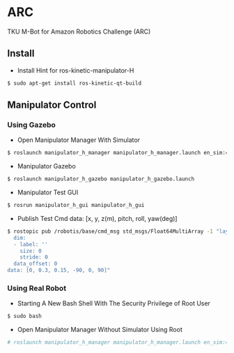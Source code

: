 # ARC
TKU M-Bot for Amazon Robotics Challenge (ARC)


## Install

* Install Hint for ros-kinetic-manipulator-H
```bash
$ sudo apt-get install ros-kinetic-qt-build
```


## Manipulator Control

### Using Gazebo
    
* Open Manipulator Manager With Simulator
```bash
$ roslaunch manipulator_h_manager manipulator_h_manager.launch en_sim:=true
```

* Manipulator Gazebo
```bash
$ roslaunch manipulator_h_gazebo manipulator_h_gazebo.launch
```

* Manipulator Test GUI
```bash
$ rosrun manipulator_h_gui manipulator_h_gui
```

* Publish Test Cmd
  data: [x, y, z(m), pitch, roll, yaw(deg)]

```bash
$ rostopic pub /robotis/base/cmd_msg std_msgs/Float64MultiArray -1 "layout:
  dim:
  - label: ''
    size: 0
    stride: 0
  data_offset: 0
data: [0, 0.3, 0.15, -90, 0, 90]"
```

### Using Real Robot

* Starting A New Bash Shell With The Security Privilege of Root User
```bash
$ sudo bash
```

* Open Manipulator Manager Without Simulator Using Root
```bash
# roslaunch manipulator_h_manager manipulator_h_manager.launch en_sim:=false
```
